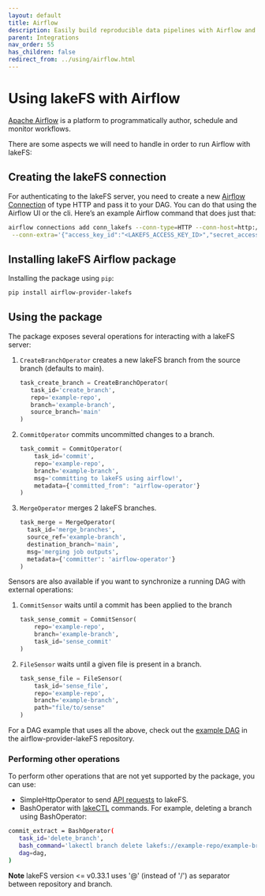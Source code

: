 ```yaml
---
layout: default
title: Airflow
description: Easily build reproducible data pipelines with Airflow and lakeFS using commits, without modifying the code or logic of your job.
parent: Integrations
nav_order: 55
has_children: false
redirect_from: ../using/airflow.html
---
```


# Using lakeFS with Airflow
[Apache Airflow](https://airflow.apache.org/) is a platform to programmatically author, schedule and monitor workflows.

There are some aspects we will need to handle in order to run Airflow with lakeFS:

## Creating the lakeFS connection
For authenticating to the lakeFS server, you need to create a new [Airflow Connection](https://airflow.apache.org/docs/apache-airflow/stable/howto/connection.html)
of type HTTP and pass it to your DAG. You can do that using the Airflow UI or the cli.
Here’s an example Airflow command that does just that:

```bash
airflow connections add conn_lakefs --conn-type=HTTP --conn-host=http://<LAKEFS_ENDPOINT> \
 --conn-extra='{"access_key_id":"<LAKEFS_ACCESS_KEY_ID>","secret_access_key":"<LAKEFS_SECRET_ACCESS_KEY>"}'
```

## Installing lakeFS Airflow package
Installing the package using `pip`:

```bash
pip install airflow-provider-lakefs
```

## Using the package
The package exposes several operations for interacting with a lakeFS server:
1. `CreateBranchOperator` creates a new lakeFS branch from the source branch (defaults to main).

   ```python
   task_create_branch = CreateBranchOperator(
      task_id='create_branch',
      repo='example-repo',
      branch='example-branch',
      source_branch='main'
   )
   ```
1. `CommitOperator` commits uncommitted changes to a branch.

   ```python
   task_commit = CommitOperator(
       task_id='commit',
       repo='example-repo',
       branch='example-branch',
       msg='committing to lakeFS using airflow!',
       metadata={'committed_from": "airflow-operator'}
   )
   ```
1. `MergeOperator` merges 2 lakeFS branches.

   ```python
   task_merge = MergeOperator(
     task_id='merge_branches',
     source_ref='example-branch',
     destination_branch='main',
     msg='merging job outputs',
     metadata={'committer': 'airflow-operator'}
   )
   ```
   
Sensors are also available if you want to synchronize a running DAG with external operations:
1. `CommitSensor` waits until a commit has been applied to the branch
   
   ```python
   task_sense_commit = CommitSensor(
       repo='example-repo',
       branch='example-branch',
       task_id='sense_commit'
   )
   ```
1. `FileSensor` waits until a given file is present in a branch.

   ```python
   task_sense_file = FileSensor(
       task_id='sense_file',
       repo='example-repo',
       branch='example-branch',
       path="file/to/sense"
   )
   ```

For a DAG example that uses all the above, check out the [example DAG](https://github.com/treeverse/airflow-provider-lakeFS/blob/main/lakefs_provider/example_dags/lakefs-dag.py)
in the airflow-provider-lakeFS repository.


### Performing other operations
To perform other operations that are not yet supported by the package, you can use:

- SimpleHttpOperator to send [API requests](../reference/api.md) to lakeFS. 
- BashOperator with [lakeCTL](../quickstart/lakefs_cli.md) commands.
For example, deleting a branch using BashOperator:
```bash
commit_extract = BashOperator(
   task_id='delete_branch',
   bash_command='lakectl branch delete lakefs://example-repo/example-branch',
   dag=dag,
)
```

**Note** lakeFS version <= v0.33.1 uses '@' (instead of '/') as separator between repository and branch.
